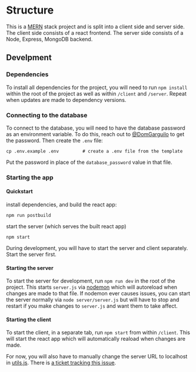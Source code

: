 # Structure

This is a [MERN](https://www.mongodb.com/mern-stack) stack project and is split into a client side and server side. 
The client side consists of a react frontend. 
The server side consists of a Node, Express, MongoDB backend.

## Develpment

### Dependencies

To install all dependencies for the project, you will need to run `npm install` within the root of the project as well as within `/client` and `/server`. Repeat when updates are made to dependency versions.

### Connecting to the database

To connect to the database, you will need to have the database password as an environment variable. To do this, reach out to [@DomGarguilo](https://github.com/DomGarguilo) to get the password. Then create the `.env` file:

```
cp .env.example .env         # create a .env file from the template
``` 

Put the password in place of the `database_password` value in that file.

### Starting the app

#### Quickstart
install dependencies, and build the react app:
```
npm run postbuild
```
start the server (which serves the built react app)
```
npm start
```

During development, you will have to start the server and client separately. Start the server first.

#### Starting the server

To start the server for development, run `npm run dev` in the root of the project. This starts `server.js` via [nodemon](https://nodemon.io/) which will autoreload when changes are made to that file. If nodemon ever causes issues, you can start the server normally via `node server/server.js` but will have to stop and restart if you make changes to `server.js` and want them to take affect.

#### Starting the client

To start the client, in a separate tab, run `npm start` from within `/client`. This will start the react app which will automatically reaload when changes are made.

For now, you will also have to manually change the server URL to localhost in [utils.js](https://github.com/DomGarguilo/LEDserver/blob/f2551469884eee1a8bd374dfb83145767c3b14d6/client/src/utils.js#L1-L2
). There is [a ticket tracking this issue](https://github.com/DomGarguilo/LEDserver/issues/46).